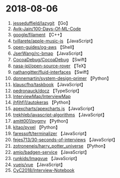 # 2018-08-06

1. [jesseduffield/lazygit](https://github.com/jesseduffield/lazygit) 【Go】
2. [Avik-Jain/100-Days-Of-ML-Code](https://github.com/Avik-Jain/100-Days-Of-ML-Code) 
3. [google/filament](https://github.com/google/filament) 【C++】
4. [tvillarete/apple-music-js](https://github.com/tvillarete/apple-music-js) 【JavaScript】
5. [open-guides/og-aws](https://github.com/open-guides/og-aws) 【Shell】
6. [JserWang/rc-bmap](https://github.com/JserWang/rc-bmap) 【JavaScript】
7. [CocoaDebug/CocoaDebug](https://github.com/CocoaDebug/CocoaDebug) 【Swift】
8. [nasa-jpl/open-source-rover](https://github.com/nasa-jpl/open-source-rover) 【TeX】
9. [nathangitter/fluid-interfaces](https://github.com/nathangitter/fluid-interfaces) 【Swift】
10. [donnemartin/system-design-primer](https://github.com/donnemartin/system-design-primer) 【Python】
11. [klauscfhq/taskbook](https://github.com/klauscfhq/taskbook) 【JavaScript】
12. [pedronauck/docz](https://github.com/pedronauck/docz) 【TypeScript】
13. [InterviewMap/InterviewMap](https://github.com/InterviewMap/InterviewMap) 
14. [jhfjhfj1/autokeras](https://github.com/jhfjhfj1/autokeras) 【Python】
15. [apexcharts/apexcharts.js](https://github.com/apexcharts/apexcharts.js) 【JavaScript】
16. [trekhleb/javascript-algorithms](https://github.com/trekhleb/javascript-algorithms) 【JavaScript】
17. [amitt001/pygmy](https://github.com/amitt001/pygmy) 【Python】
18. [kitao/pyxel](https://github.com/kitao/pyxel) 【Python】
19. [faressoft/terminalizer](https://github.com/faressoft/terminalizer) 【JavaScript】
20. [fejes713/30-seconds-of-interviews](https://github.com/fejes713/30-seconds-of-interviews) 【JavaScript】
21. [zotroneneis/harry_potter_universe](https://github.com/zotroneneis/harry_potter_universe) 【Python】
22. [amio/badgen-service](https://github.com/amio/badgen-service) 【JavaScript】
23. [runkids/Imagvue](https://github.com/runkids/Imagvue) 【JavaScript】
24. [vuejs/vue](https://github.com/vuejs/vue) 【JavaScript】
25. [CyC2018/Interview-Notebook](https://github.com/CyC2018/Interview-Notebook) 
